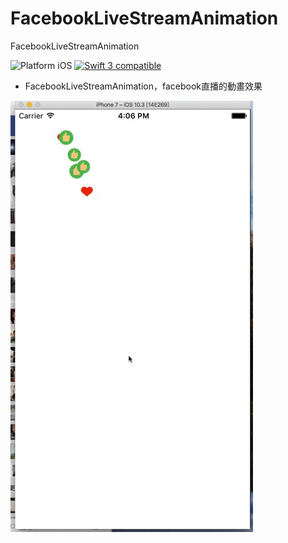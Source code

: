 # FacebookLiveStreamAnimation
FacebookLiveStreamAnimation


<img src="https://img.shields.io/badge/platform-iOS-blue.svg?style=flat" alt="Platform iOS" /> <a href="https://developer.apple.com/swift"><img src="https://img.shields.io/badge/swift3-compatible-4BC51D.svg?style=flat" alt="Swift 3 compatible" /></a>

- FacebookLiveStreamAnimation，facebook直播的動畫效果

![image](https://github.com/yasuoyuhao/FacebookLiveStreamAnimation/blob/master/FB_.gif)
